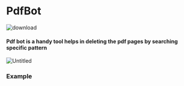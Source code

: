 # PdfBot

![download](https://user-images.githubusercontent.com/72473589/124364090-e0b51d80-dc5c-11eb-8b50-b5bcce629e00.png)

#### Pdf bot is a handy tool helps in deleting the pdf pages by searching specific pattern

![Untitled](https://user-images.githubusercontent.com/72473589/124390506-950c7d80-dd09-11eb-8523-5d1619c99961.png)

### Example 
